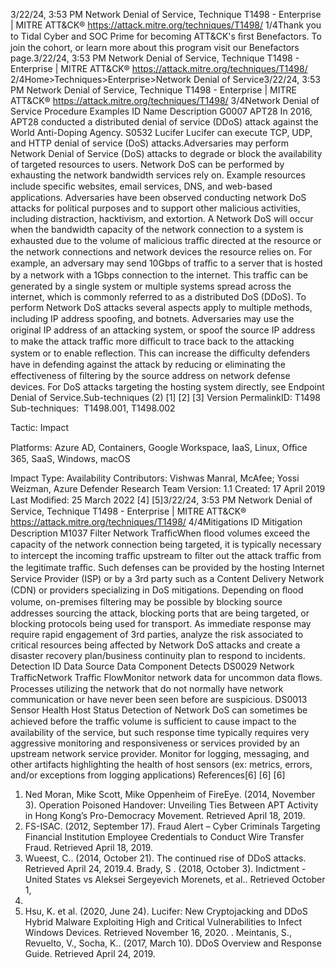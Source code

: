 3/22/24, 3:53 PM Network Denial of Service, Technique T1498 - Enterprise | MITRE ATT&CK®
https://attack.mitre.org/techniques/T1498/ 1/4Thank you to Tidal Cyber and SOC Prime for becoming ATT&CK's ﬁrst Benefactors. To join the cohort, or learn more about this program visit our
Benefactors page.3/22/24, 3:53 PM Network Denial of Service, Technique T1498 - Enterprise | MITRE ATT&CK®
https://attack.mitre.org/techniques/T1498/ 2/4Home>Techniques>Enterprise>Network Denial of Service3/22/24, 3:53 PM Network Denial of Service, Technique T1498 - Enterprise | MITRE ATT&CK®
https://attack.mitre.org/techniques/T1498/ 3/4Network Denial of Service
Procedure Examples
ID Name Description
G0007 APT28 In 2016, APT28 conducted a distributed denial of service (DDoS) attack against the World Anti-Doping Agency.
S0532 Lucifer Lucifer can execute TCP, UDP, and HTTP denial of service (DoS) attacks.Adversaries may perform Network Denial of Service (DoS) attacks to degrade or block the availability of targeted resources to users. Network
DoS can be performed by exhausting the network bandwidth services rely on. Example resources include speciﬁc websites, email services,
DNS, and web-based applications. Adversaries have been observed conducting network DoS attacks for political purposes and to support
other malicious activities, including distraction, hacktivism, and extortion.
A Network DoS will occur when the bandwidth capacity of the network connection to a system is exhausted due to the volume of malicious
traﬃc directed at the resource or the network connections and network devices the resource relies on. For example, an adversary may send
10Gbps of traﬃc to a server that is hosted by a network with a 1Gbps connection to the internet. This traﬃc can be generated by a single
system or multiple systems spread across the internet, which is commonly referred to as a distributed DoS (DDoS).
To perform Network DoS attacks several aspects apply to multiple methods, including IP address spooﬁng, and botnets.
Adversaries may use the original IP address of an attacking system, or spoof the source IP address to make the attack traﬃc more diﬃcult
to trace back to the attacking system or to enable reﬂection. This can increase the diﬃculty defenders have in defending against the attack
by reducing or eliminating the effectiveness of ﬁltering by the source address on network defense devices.
For DoS attacks targeting the hosting system directly, see Endpoint Denial of Service.Sub-techniques (2)
[1]
[2] [3]
Version PermalinkID: T1498
Sub-techniques:  T1498.001, T1498.002

Tactic: Impact

Platforms: Azure AD, Containers, Google Workspace, IaaS, Linux, Oﬃce 365, SaaS, Windows, macOS

Impact Type: Availability
Contributors: Vishwas Manral, McAfee; Yossi Weizman, Azure Defender Research Team
Version: 1.1
Created: 17 April 2019
Last Modiﬁed: 25 March 2022
[4]
[5]3/22/24, 3:53 PM Network Denial of Service, Technique T1498 - Enterprise | MITRE ATT&CK®
https://attack.mitre.org/techniques/T1498/ 4/4Mitigations
ID Mitigation Description
M1037 Filter
Network
TraﬃcWhen ﬂood volumes exceed the capacity of the network connection being targeted, it is typically necessary to
intercept the incoming traﬃc upstream to ﬁlter out the attack traﬃc from the legitimate traﬃc. Such defenses
can be provided by the hosting Internet Service Provider (ISP) or by a 3rd party such as a Content Delivery
Network (CDN) or providers specializing in DoS mitigations.
Depending on ﬂood volume, on-premises ﬁltering may be possible by blocking source addresses sourcing the
attack, blocking ports that are being targeted, or blocking protocols being used for transport.
As immediate response may require rapid engagement of 3rd parties, analyze the risk associated to critical
resources being affected by Network DoS attacks and create a disaster recovery plan/business continuity plan
to respond to incidents.
Detection
ID Data Source Data Component Detects
DS0029 Network TraﬃcNetwork Traﬃc
FlowMonitor network data for uncommon data ﬂows. Processes utilizing the network that do
not normally have network communication or have never been seen before are
suspicious.
DS0013 Sensor Health Host Status Detection of Network DoS can sometimes be achieved before the traﬃc volume is
suﬃcient to cause impact to the availability of the service, but such response time
typically requires very aggressive monitoring and responsiveness or services provided by
an upstream network service provider. Monitor for logging, messaging, and other artifacts
highlighting the health of host sensors (ex: metrics, errors, and/or exceptions from
logging applications)
References[6]
[6]
[6]
1. Ned Moran, Mike Scott, Mike Oppenheim of FireEye. (2014,
November 3). Operation Poisoned Handover: Unveiling Ties
Between APT Activity in Hong Kong’s Pro-Democracy
Movement. Retrieved April 18, 2019.
2. FS-ISAC. (2012, September 17). Fraud Alert – Cyber Criminals
Targeting Financial Institution Employee Credentials to
Conduct Wire Transfer Fraud. Retrieved April 18, 2019.
3. Wueest, C.. (2014, October 21). The continued rise of DDoS
attacks. Retrieved April 24, 2019.4. Brady, S . (2018, October 3). Indictment - United States vs
Aleksei Sergeyevich Morenets, et al.. Retrieved October 1,
2020.
5. Hsu, K. et al. (2020, June 24). Lucifer: New Cryptojacking and
DDoS Hybrid Malware Exploiting High and Critical
Vulnerabilities to Infect Windows Devices. Retrieved November
16, 2020.
. Meintanis, S., Revuelto, V., Socha, K.. (2017, March 10). DDoS
Overview and Response Guide. Retrieved April 24, 2019.